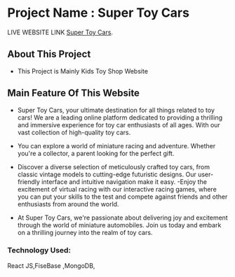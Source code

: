 # Project Name : Super Toy Cars

LIVE WEBSITE LINK [Super Toy Cars]().

## About This Project

- This Project is Mainly Kids Toy Shop Website

## Main Feature Of This Website

- Super Toy Cars, your ultimate destination for all things related to toy cars! We are a leading online platform dedicated to providing a thrilling and immersive experience for toy car enthusiasts of all ages. With our vast collection of high-quality toy cars.

- You can explore a world of miniature racing and adventure. Whether you're a collector, a parent looking for the perfect gift.

- Discover a diverse selection of meticulously crafted toy cars, from classic vintage models to cutting-edge futuristic designs. Our user-friendly interface and intuitive navigation make it easy.
  -Enjoy the excitement of virtual racing with our interactive racing games, where you can put your skills to the test and compete against friends and other enthusiasts from around the world.
- At Super Toy Cars, we're passionate about delivering joy and excitement through the world of miniature automobiles. Join us today and embark on a thrilling journey into the realm of toy cars.

### Technology Used:

React JS,FiseBase ,MongoDB,
